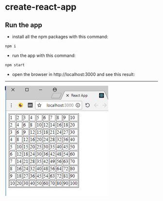 # create-react-app


## Run the app

* install all the npm packages with this command:
```bash
npm i
```
* run the app with this command:
```bash
npm start
```
* open the browser in http://localhost:3000 and see this result: 
---

![picture](screenshot.png)
